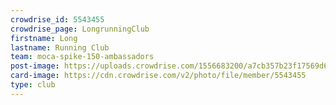 ```yaml
---
crowdrise_id: 5543455
crowdrise_page: LongrunningClub
firstname: Long
lastname: Running Club
team: moca-spike-150-ambassadors
post-image: https://uploads.crowdrise.com/1556683200/a7cb357b23f17569d6d917e86d2afd2f.jpg
card-image: https://cdn.crowdrise.com/v2/photo/file/member/5543455
type: club
---
```


